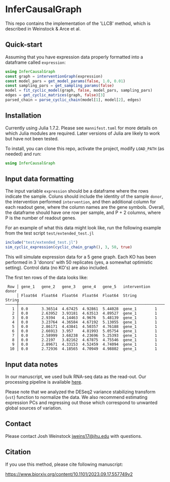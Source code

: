 # InferCausalGraph

This repo contains the implementation of the 'LLCB' method, which is described
in Weinstock & Arce et al. 


## Quick-start

Assuming that you have expression data properly formatted into a dataframe called `expression`:

```julia
using InferCausalGraph
const graph = interventionGraph(expression)
const model_pars = get_model_params(false, 1.0, 0.01)
const sampling_pars = get_sampling_params(false)
model = fit_cyclic_model(graph, false, model_pars, sampling_pars)
edges = get_cyclic_matrices(graph, false)[3]
parsed_chain = parse_cyclic_chain(model[1], model[2], edges)
```

## Installation

Currently using Julia 1.7.2. Please see `mannifest.toml` for more details on 
which Julia modules are required. Later versions of Julia are likely to work
but have not been tested. 

To install, you can clone this repo, activate the project, modify `LOAD_PATH` (as needed)
and run:

```julia
using InferCausalGraph
```

## Input data formatting

The input variable `expression` should be a dataframe where the rows
indicate the sample. Coluns should include the identity of the 
sample `donor`, the intervention performed `intervention`, and then additional
column for each readout gene, where the column names are the gene symbols. 
Overall, the dataframe should have one row per sample, and P + 2 columns, where
P is the number of readout genes. 


For an example of what this data might look like, run the following example 
from the test script `test/extended_test.jl`

```julia
include("test/extended_test.jl")
sim_cyclic_expression(cyclic_chain_graph(), 3, 50, true)
```

This will simulate expression data for a 5 gene graph. 
Each KO has been performed in 3 'donors' with 50
replicates (yes, a somewhat optimistic setting). Control data (no KO's) are also included. 

The first ten rows of the data looks like:

```
 Row │ gene_1   gene_2   gene_3   gene_4   gene_5   intervention  donor
     │ Float64  Float64  Float64  Float64  Float64  String        String
─────┼───────────────────────────────────────────────────────────────────
   1 │ 0.0      3.36514  4.67425  4.92861  5.44028  gene_1        1
   2 │ 0.0      2.63952  3.93181  4.63513  4.89527  gene_1        1
   3 │ 0.0      2.9394   4.14463  4.9676   5.48139  gene_1        1
   4 │ 0.0      3.23764  4.36584  4.67192  5.13055  gene_1        1
   5 │ 0.0      2.86171  4.43841  4.50357  4.76188  gene_1        1
   6 │ 0.0      2.66913  3.957    4.81993  5.05754  gene_1        1
   7 │ 0.0      2.58999  3.68238  4.23696  5.25393  gene_1        1
   8 │ 0.0      2.2197   3.82162  4.67875  4.75546  gene_1        1
   9 │ 0.0      2.89671  4.33153  4.52459  4.74094  gene_1        1
  10 │ 0.0      2.72936  4.18565  4.70949  4.98802  gene_1        1
```

## Input data notes

In our manuscript, we used bulk RNA-seq data as the read-out. Our processing
pipeline is available [here](https://github.com/weinstockj/RNAseq-perturbation-CD4-pipeline). 

Please note that we analyzed the DESeq2 variance stabilizing transform (`vst`) function to 
normalize the data. We also recommend estimating expression PCs and regressing out those
which correspond to unwanted global sources of variation. 

## Contact
Please contact Josh Weinstock <jweins17@jhu.edu> with questions. 

## Citation
If you use this method, please cite following manuscript:

https://www.biorxiv.org/content/10.1101/2023.09.17.557749v2
